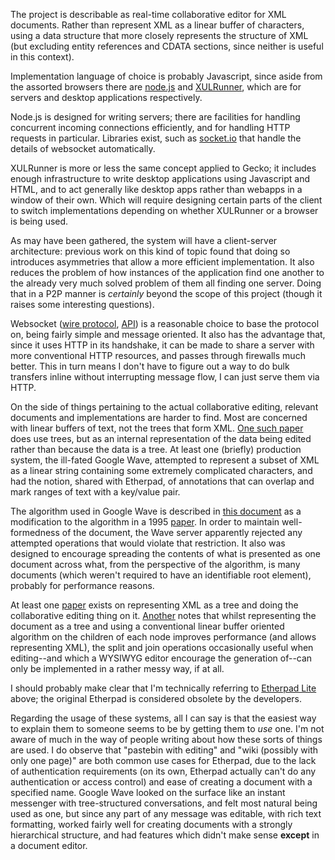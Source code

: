The project is describable as real-time collaborative editor for XML documents. Rather than represent XML as a linear buffer of characters, using a data structure that more closely represents the structure of XML (but excluding entity references and CDATA sections, since neither is useful in this context).

Implementation language of choice is probably Javascript, since aside from the assorted browsers there are [node.js](nodejs.org) and [XULRunner](https://developer.mozilla.org/en-US/docs/XULRunner), which are for servers and desktop applications respectively.

Node.js is designed for writing servers; there are facilities for handling concurrent incoming connections efficiently, and for handling HTTP requests in particular. Libraries exist, such as [socket.io](https://github.com/LearnBoost/socket.io) that handle the details of websocket automatically.

XULRunner is more or less the same concept applied to Gecko; it includes enough infrastructure to write desktop applications using Javascript and HTML, and to act generally like desktop apps rather than webapps in a window of their own. Which will require designing certain parts of the client to switch implementations depending on whether XULRunner or a browser is being used.

As may have been gathered, the system will have a client-server architecture: previous work on this kind of topic found that doing so introduces asymmetries that allow a more efficient implementation. It also reduces the problem of how instances of the application find one another to the already very much solved problem of them all finding one server. Doing that in a P2P manner is *certainly* beyond the scope of this project (though it raises some interesting questions).

Websocket ([wire protocol](http://tools.ietf.org/html/rfc6455), [API](http://dev.w3.org/html5/websockets/)) is a reasonable choice to base the protocol on, being fairly simple and message oriented. It also has the advantage that, since it uses HTTP in its handshake, it can be made to share a server with more conventional HTTP resources, and passes through firewalls much better. This in turn means I don't have to figure out a way to do bulk transfers inline without interrupting message flow, I can just serve them via HTTP.

On the side of things pertaining to the actual collaborative editing, relevant documents and implementations are harder to find. Most are concerned with linear buffers of text, not the trees that form XML. [One such paper](http://arxiv.org/abs/0710.1784) does use trees, but as an internal representation of the data being edited rather than because the data is a tree. At least one (briefly) production system, the ill-fated Google Wave, attempted to represent a subset of XML as a linear string containing some extremely complicated characters, and had the notion, shared with Etherpad, of annotations that can overlap and mark ranges of text with a key/value pair.

The algorithm used in Google Wave is described in [this document](http://wave-protocol.googlecode.com/hg/whitepapers/operational-transform/operational-transform.html) as a modification to the algorithm in a 1995 [paper](http://mirrors.ccs.neu.edu/MOO/papers/JupiterWin.ps). In order to maintain well-formedness of the document, the Wave server apparently rejected any attempted operations that would violate that restriction. It also was designed to encourage spreading the contents of what is presented as one document across what, from the perspective of the algorithm, is many documents (which weren't required to have an identifiable root element), probably for performance reasons.

At least one [paper](http://citeseerx.ist.psu.edu/viewdoc/download?doi=10.1.1.100.74&rep=rep1&type=pdf) exists on representing XML as a tree and doing the collaborative editing thing on it. [Another](http://citeseerx.ist.psu.edu/viewdoc/download?doi=10.1.1.70.9273&rep=rep1&type=pdf) notes that whilst representing the document as a tree and using a conventional linear buffer oriented algorithm on the children of each node improves performance (and allows representing XML), the split and join operations occasionally useful when editing--and which a WYSIWYG editor encourage the generation of--can only be implemented in a rather messy way, if at all.

I should probably make clear that I'm technically referring to [Etherpad Lite](http://github.com/pita/etherpad-lite) above; the original Etherpad is considered obsolete by the developers.

Regarding the usage of these systems, all I can say is that the easiest way to explain them to someone seems to be by getting them to *use* one. I'm not aware of much in the way of people writing about how these sorts of things are used. I do observe that "pastebin with editing" and "wiki (possibly with only one page)" are both common use cases for Etherpad, due to the lack of authentication requirements (on its own, Etherpad actually can't do any authentication or access control) and ease of creating a document with a specified name. Google Wave looked on the surface like an instant messenger with tree-structured conversations, and felt most natural being used as one, but since any part of any message was editable, with rich text formatting, worked fairly well for creating documents with a strongly hierarchical structure, and had features which didn't make sense **except** in a document editor. 